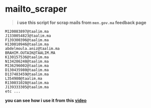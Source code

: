 # mailto_scraper
>**i use this script for scrap mails from `men.gov.ma` feedback page**
```E142032958@taalim.ma
M120083897@taalim.ma
J1330054823@taalim.ma
F139300396@taalim.ma
H130010946@taalim.ma
abdelmoula.aniz@taalim.ma
BRAHIM.OUTAIK@TAALIM.MA
K130157536@taalim.ma
N134286248@taalim.ma
M136296002@taalim.ma
D130435980@taalim.ma
D137483459@taalim.ma
L354980@taalim.ma
R130031028@taalim.ma
J139333305@taalim.ma
etc ...
```

**you can see how i use it from this [video](https://www.facebook.com/mchklt.m001x/videos/315419157045853)**
